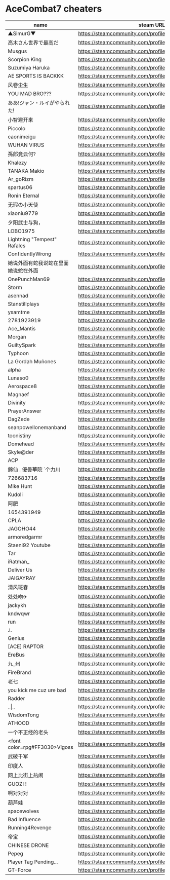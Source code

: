 # AceCombat7 cheaters

| name | steam URL |
| ------ | ------ |
| ▲SimurG▼ | https://steamcommunity.com/profiles/76561199401367551 |
| 高木さん世界で最高だ | https://steamcommunity.com/profiles/76561199025138813 |
| Musgus | https://steamcommunity.com/profiles/76561198859884192 |
| Scorpion King | https://steamcommunity.com/profiles/76561198038827316 |
| Suzumiya Haruka | https://steamcommunity.com/profiles/76561198398157745 |
| AE SPORTS IS BACKKK | https://steamcommunity.com/profiles/76561199227155475 |
| 风卷尘生 | https://steamcommunity.com/profiles/76561199474926894 |
| YOU MAD BRO??? | https://steamcommunity.com/profiles/76561199501593849 |
| ああ!ジャン・ルイがやられた! | https://steamcommunity.com/profiles/76561198301029341 |
| 小智避开来 | https://steamcommunity.com/profiles/76561198075692143 |
| Piccolo | https://steamcommunity.com/profiles/76561198817889927 |
| caonimeigu | https://steamcommunity.com/profiles/76561199361973029 |
| WUHAN VIRUS | https://steamcommunity.com/profiles/76561199304050583 |
| 孫郎竟云何? | https://steamcommunity.com/profiles/76561198953392478 |
| Khalezy | https://steamcommunity.com/profiles/76561199150963881 |
| TANAKA Makio | https://steamcommunity.com/profiles/76561199036761417 |
| Ar_goRizm | https://steamcommunity.com/profiles/76561198963991931 |
| spartus06 | https://steamcommunity.com/profiles/76561198304384143 |
| Ronin Eternal | https://steamcommunity.com/profiles/76561198150304103 |
| 无瑕の小天使 | https://steamcommunity.com/profiles/76561199158658113 |
| xiaoniu9779 | https://steamcommunity.com/profiles/76561199136741664 |
| 夕阳武士与狗， | https://steamcommunity.com/profiles/76561198294378412 |
| LOBO1975 | https://steamcommunity.com/profiles/76561198143645427 |
| Lightning &quot;Tempest&quot; Rafales | https://steamcommunity.com/profiles/76561198260897999 |
| ConfidentlyWrong | https://steamcommunity.com/profiles/76561198982424786 |
| 她说外面有蛇我说蛇在里面她说蛇在外面 | https://steamcommunity.com/profiles/76561199535817299 |
| OnePunchMan69 | https://steamcommunity.com/profiles/76561198177980518 |
| Storm | https://steamcommunity.com/profiles/76561198917360011 |
| asennad | https://steamcommunity.com/profiles/76561199465912684 |
| Stanstillplays | https://steamcommunity.com/profiles/76561198429941928 |
| ysamtme | https://steamcommunity.com/profiles/76561198076214633 |
| 2781923919 | https://steamcommunity.com/profiles/76561199168111744 |
| Ace_Mantis | https://steamcommunity.com/profiles/76561198301721995 |
| Morgan | https://steamcommunity.com/profiles/76561199245272853 |
| GuiltySpark | https://steamcommunity.com/profiles/76561199507205763 |
| Typhoon | https://steamcommunity.com/profiles/76561199363114608 |
| La Gordah Muñones | https://steamcommunity.com/profiles/76561198396903167 |
| alpha | https://steamcommunity.com/profiles/76561198319585202 |
| Lunaso0 | https://steamcommunity.com/profiles/76561198046742690 |
| Aerospace8 | https://steamcommunity.com/profiles/76561198117229678 |
| Magnaef | https://steamcommunity.com/profiles/76561199433034628 |
| Divinity | https://steamcommunity.com/profiles/76561198036859894 |
| PrayerAnswer | https://steamcommunity.com/profiles/76561199216430196 |
| DagZede | https://steamcommunity.com/profiles/76561198127073615 |
| seanpowellonemanband | https://steamcommunity.com/profiles/76561198854660782 |
| toonistiny | https://steamcommunity.com/profiles/76561199378969003 |
| Domehead | https://steamcommunity.com/profiles/76561198012246719 |
| Skyle@der | https://steamcommunity.com/profiles/76561198829863126 |
| ACP | https://steamcommunity.com/profiles/76561198818703363 |
| 錦仙 . 優曇華院 `个力川 | https://steamcommunity.com/profiles/76561199438934867 |
| 726683716 | https://steamcommunity.com/profiles/76561198281111612 |
| Mike Hunt | https://steamcommunity.com/profiles/76561199489780880 |
| Kudoli | https://steamcommunity.com/profiles/76561198223744704 |
| 阿肥 | https://steamcommunity.com/profiles/76561198892725495 |
| 1654391949 | https://steamcommunity.com/profiles/76561199071839304 |
| CPLA | https://steamcommunity.com/profiles/76561199390199106 |
| JAGOHO44 | https://steamcommunity.com/profiles/76561199310017870 |
| armoredgarmr | https://steamcommunity.com/profiles/76561198077024574 |
| Staeni92 Youtube | https://steamcommunity.com/profiles/76561199412285976 |
| Tar | https://steamcommunity.com/profiles/76561198990544647 |
| iRatman_ | https://steamcommunity.com/profiles/76561198092502120 |
| Deliver Us | https://steamcommunity.com/profiles/76561198043433411 |
| JAIGAYRAY | https://steamcommunity.com/profiles/76561198030697690 |
| 清风班春 | https://steamcommunity.com/profiles/76561198938976695 |
| 处处吻✈ | https://steamcommunity.com/profiles/76561198980204295 |
| jackykh | https://steamcommunity.com/profiles/76561198083979694 |
| kndwqwr | https://steamcommunity.com/profiles/76561198081430238 |
| run | https://steamcommunity.com/profiles/76561199048027117 |
| .i. | https://steamcommunity.com/profiles/76561198107896591 |
| Genius | https://steamcommunity.com/profiles/76561198839646162 |
| [ACE] RAPTOR | https://steamcommunity.com/profiles/76561198073103373 |
| EreBus | https://steamcommunity.com/profiles/76561198209173436 |
| 九_州 | https://steamcommunity.com/profiles/76561198973679329 |
| FireBrand | https://steamcommunity.com/profiles/76561198026289985 |
| 老七 | https://steamcommunity.com/profiles/76561199070000800 |
| you kick me cuz ure bad | https://steamcommunity.com/profiles/76561199086244180 |
| Radder | https://steamcommunity.com/profiles/76561198084874424 |
| ..&#124;.. | https://steamcommunity.com/profiles/76561198108197134 |
| WisdomTong | https://steamcommunity.com/profiles/76561198407886594 |
| ATHOOD | https://steamcommunity.com/profiles/76561198101337488 |
| 一个不正经的老头 | https://steamcommunity.com/profiles/76561198851216499 |
| &lt;font color=rpg#FF3030&gt;Vigoss | https://steamcommunity.com/profiles/76561198078057512 |
| 武破千军 | https://steamcommunity.com/profiles/76561198076137075 |
| 印度人 | https://steamcommunity.com/profiles/76561199032447430 |
| 网上比街上热闹 | https://steamcommunity.com/profiles/76561199028490431 |
| GUOZI ! | https://steamcommunity.com/profiles/76561198445457868 |
| 啊对对对 | https://steamcommunity.com/profiles/76561198368034387 |
| 葫芦娃 | https://steamcommunity.com/profiles/76561199116012716 |
| spacewolves | https://steamcommunity.com/profiles/76561198176636826 |
| Bad Influence | https://steamcommunity.com/profiles/76561199201981441 |
| Running4Revenge | https://steamcommunity.com/profiles/76561198080498773 |
| 帝宝 | https://steamcommunity.com/profiles/76561199214277508 |
| CHINESE DRONE | https://steamcommunity.com/profiles/76561199247196637 |
| Pepeg | https://steamcommunity.com/profiles/76561198161141089 |
| Player Tag Pending... | https://steamcommunity.com/profiles/76561198035733380 |
| GT-Force | https://steamcommunity.com/profiles/76561198027532793 |
